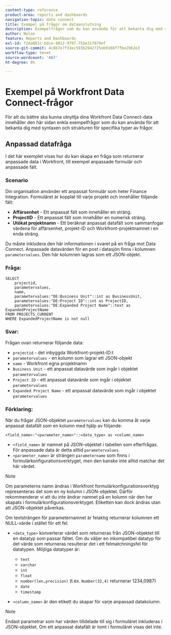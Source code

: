 ```yaml
---
content-type: reference
product-area: reports and dashboards
navigation-topic: data connect
title: Exempel på frågor om dataanslutning
description: Exempelfrågor som du kan använda för att bekanta dig med syntaxen och strukturen för specifika typer av frågor.
author: Nolan
feature: Reports and Dashboards
exl-id: f2da081c-bdce-4012-9797-75be317079ef
source-git-commit: 4c8b7e7f33ec593b2942725eb9160f7fbe2962e3
workflow-type: tm+mt
source-wordcount: '467'
ht-degree: 0%

---
```


# Exempel på Workfront Data Connect-frågor

För att du bättre ska kunna utnyttja dina Workfront Data Connect-data innehåller den här sidan enkla exempelfrågor som du kan använda för att bekanta dig med syntaxen och strukturen för specifika typer av frågor.

## Anpassad datafråga

I det här exemplet visas hur du kan skapa en fråga som returnerar anpassade data i Workfront, till exempel anpassade formulär och anpassade fält.

### Scenario

Din organisation använder ett anpassat formulär som heter Finance Integration. Formuläret är kopplat till varje projekt och innehåller följande fält:

* **Affärsenhet** - Ett anpassat fält som innehåller en sträng.
* **ProjectID** - Ett anpassat fält som innehåller en numerisk sträng.
* **Utökat projektnamn** - Ett beräknat anpassat datafält som sammanfogar värdena för affärsenhet, projekt-ID och Workfront-projektnamnet i en enda sträng.

Du måste inkludera den här informationen i svaret på en fråga mot Data Connect. Anpassade datavärden för en post i datasjön finns i kolumnen `parametervalues`. Den här kolumnen lagras som ett JSON-objekt.

### Fråga:

```
SELECT
    projectid,
    parametervalues,
    name,
    parametervalues:"DE:Business Unit"::int as BusinessUnit,
    parametervalues:"DE:Project ID"::int as ProjectID,
    parametervalues:"DE:Expanded Project Name"::text as ExpandedProjectName
FROM PROJECTS_CURRENT
WHERE ExpandedProjectName is not null
```

### Svar:

Frågan ovan returnerar följande data:

* `projectid` - det inbyggda Workfront-projekt-ID:t
* `parametervalues` - en kolumn som lagrar ett JSON-objekt
* `name` - Workfront egna projektnamn
* `Business Unit` - ett anpassat datavärde som ingår i objektet `parametervalues`
* `Project ID` - ett anpassat datavärde som ingår i objektet `parametervalues`
* `Expanded Project Name` - ett anpassat datavärde som ingår i objektet `parametervalues`

### Förklaring:

När du frågar JSON-objektet `parametervalues` kan du komma åt varje anpassat datafält som en kolumn med hjälp av följande:

`<field_name>:"<parameter_name>"::<data_type> as <column_name>`

* `<field_name>` är namnet på JSON-objektet i tabellen som efterfrågas. För anpassade data är detta alltid `parametervalues`.
* `<parameter_name>` är strängen `parametername` som finns i formulärkonfigurationsverktyget, men den kanske inte alltid matchar det här värdet.

>[!NOTE]
>
>Om parameterns namn ändras i Workfront formulärkonfigurationsverktyg representeras det som en ny kolumn i JSON-objektet. Därför rekommenderar vi att du inte ändrar namnet på en kolumn när den har skapats i formulärkonfigurationsverktyget. Etiketten kan dock ändras utan att JSON-objektet påverkas.
>
>Om textsträngen för parameternamnet är felaktig returnerar kolumnen ett NULL-värde i stället för ett fel.

* `<data_type>` konverterar värdet som returneras från JSON-objektet till en datatyp som passar fältet. Om du väljer en inkompatibel datatyp för det värde som returneras resulterar det i ett felmatchningsfel för datatypen. Möjliga datatyper är:

   * `text`
   * `varchar`
   * `int`
   * `float`
   * `number(len,precision)` (t.ex. `Number(32,4)` returnerar 1234,0987)
   * `date`
   * `timestamp`

* `<column_name>` är den etikett du skapar för varje anpassad datakolumn.

>[!NOTE]
>
>Endast parametrar som har värden tilldelade till sig i formuläret inkluderas i JSON-objektet. Om ett anpassat datafält är tomt i formuläret visas det inte.

<!--## Task query 

Join the project and (assignedTo) users tables into a simple task list.



## Hours query

Join owner (users), hour type, and portfolio tables to provide a sum of hours by user and portfolio for the current year.



## Document approvals query

Measure the cycle time and average number of review cycles per asset.-->
